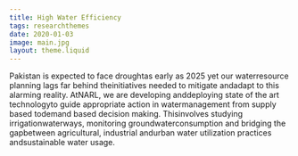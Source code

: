 ```yaml
---
title: High Water Efficiency
tags: researchthemes
date: 2020-01-03
image: main.jpg
layout: theme.liquid
---
```


Pakistan is expected to face droughtas early as 2025 yet our waterresource planning lags far behind theinitiatives needed to mitigate andadapt to this alarming reality. AtNARL, we are developing anddeploying state of the art technologyto guide appropriate action in watermanagement from supply based todemand based decision making. Thisinvolves studying irrigationwaterways, monitoring groundwaterconsumption and bridging the gapbetween agricultural, industrial andurban water utilization practices andsustainable water usage.